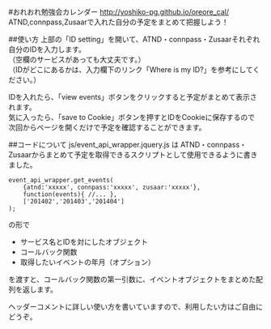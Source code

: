 #おれおれ勉強会カレンダー
http://yoshiko-pg.github.io/oreore_cal/  
ATND,connpass,Zusaarで入れた自分の予定をまとめて把握しよう！  

##使い方
上部の「ID setting」を開いて、ATND・connpass・Zusaarそれぞれ自分のIDを入力します。  
（空欄のサービスがあっても大丈夫です。）  
（IDがどこにあるかは、入力欄下のリンク「Where is my ID?」を参考にしてください。）  

IDを入れたら、「view events」ボタンをクリックすると予定がまとめて表示されます。  
気に入ったら、「save to Cookie」ボタンを押すとIDをCookieに保存するので  
次回からページを開くだけで予定を確認することができます。  

##コードについて
js/event_api_wrapper.jquery.js は ATND・connpass・Zusaarからまとめて予定を取得できるスクリプトとして使用できるように書きました。  
```
event_api_wrapper.get_events(
	{atnd:'xxxxx', connpass:'xxxxx', zusaar:'xxxxx'}, 
	function(events){ //... }, 
	['201402','201403','201404']
); 
```
の形で

* サービス名とIDを対にしたオブジェクト
* コールバック関数
* 取得したいイベントの年月（オプション）

を渡すと、コールバック関数の第一引数に、イベントオブジェクトをまとめた配列を返します。

ヘッダーコメントに詳しい使い方を書いていますので、利用したい方はご自由にどうぞ。  
